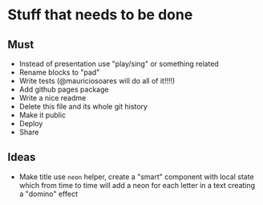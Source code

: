 # Stuff that needs to be done

## Must
 - Instead of presentation use "play/sing" or something related
 - Rename blocks to "pad"
 - Write tests (@mauriciosoares will do all of it!!!!)
 - Add github pages package
 - Write a nice readme
 - Delete this file and its whole git history
 - Make it public
 - Deploy
 - Share

## Ideas

- Make title use `neon` helper, create a "smart" component with local state which from time to time will add a neon for each letter in a text
creating a "domino" effect
